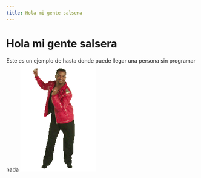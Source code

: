 ```yaml
---
title: Hola mi gente salsera
---
```


# Hola mi gente salsera

Este es un ejemplo de hasta donde puede llegar una persona sin programar nada
![Perrito bailando chido](./bailando.gif)